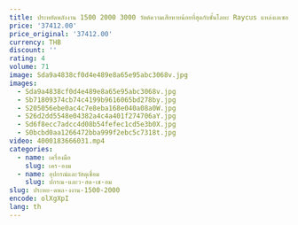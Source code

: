 ```yaml
---
title: ประหยัดพลังงาน 1500 2000 3000 วัตต์ความเสียหายน้อยที่สุดกับชั้นโลหะ Raycus แหล่งเลเซอร์เครื่องทําความสะอาดไฟเบอร์เลเซอร์
price: '37412.00'
price_original: '37412.00'
currency: THB
discount: ''
rating: 4
volume: 71
image: Sda9a4838cf0d4e489e8a65e95abc3068v.jpg
images:
  - Sda9a4838cf0d4e489e8a65e95abc3068v.jpg
  - Sb71809374cb74c4199b9616065bd278by.jpg
  - S205056ebe0ac4c7e8eba168e040a08a0W.jpg
  - S26d2dd5548e04382a4c4a401f274706aY.jpg
  - Sd6f8ecc7adcc4d08b54fefec1cd5e3b0X.jpg
  - S0bcbd0aa1266472bba999f2ebc5c7318t.jpg
video: 4000183666031.mp4
categories:
  - name: เครื่องมือ
    slug: เคร-องม
  - name: อุปกรณ์และวัสดุเชื่อม
    slug: ปกรณ-และว-สด-เช-อม
slug: ประหย-ดพล-งงาน-1500-2000
encode: olXgXpI
lang: th
---
```

  